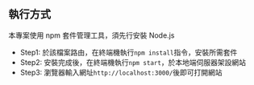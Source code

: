 ## 執行方式
本專案使用 npm 套件管理工具，須先行安裝 Node.js
* Step1: 於該檔案路由，在終端機執行`npm install`指令，安裝所需套件
* Step2: 安裝完成後，在終端機執行`npm start`，於本地端伺服器架設網站
* Step3: 瀏覽器輸入網址`http://localhost:3000/`後即可打開網站
